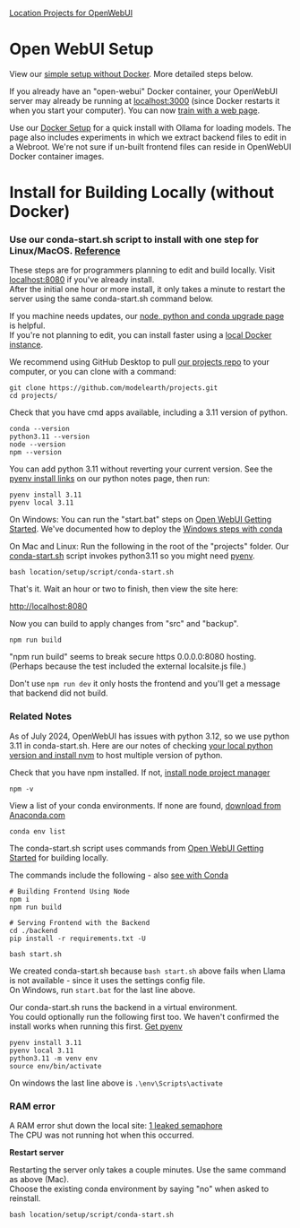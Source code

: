 [Location Projects for OpenWebUI](../)
# Open WebUI Setup
<!--Pinecone -->

View our [simple setup without Docker](guides). More detailed steps below.

If you already have an "open-webui" Docker container, your OpenWebUI server may already be running at [localhost:3000](http://localhost:3000) (since Docker restarts it when you start your computer).  You can now [train with a web page](train).

Use our [Docker Setup](docker) for a quick install with Ollama for loading models. The page also includes experiments in which we extract backend files to edit in a Webroot. We're not sure if un-built frontend files can reside in OpenWebUI Docker container images.
<br>


# Install for Building Locally (without Docker)

### Use our conda-start.sh script to install with one step for Linux/MacOS. [Reference](./guides/local.md)

These steps are for programmers planning to edit and build locally. Visit [localhost:8080](http://localhost:8080) if you've already install.  
After the initial one hour or more install, it only takes a minute to restart the server using the same conda-start.sh command below.

If you machine needs updates, our [node, python and conda upgrade page](https://model.earth/io/coders/python) is helpful.  
If you're not planning to edit, you can install faster using a [local Docker instance](docker).  

We recommend using GitHub Desktop to pull [our projects repo](https://github.com/modelearth/projects/) to your computer, or you can clone with a command:

	git clone https://github.com/modelearth/projects.git
	cd projects/

Check that you have cmd apps available, including a 3.11 version of python.

	conda --version
	python3.11 --version
	node --version
	npm --version

You can add python 3.11 without reverting your current version.
See the [pyenv install links](/io/coders/python/) on our python notes page, then run:

	pyenv install 3.11
	pyenv local 3.11

On Windows: You can run the "start.bat" steps on [Open WebUI Getting Started](https://docs.openwebui.com/getting-started/). We've documented how to deploy the [Windows steps with conda](https://github.com/ModelEarth/projects/blob/gcp/location/setup/guides/local.md)

On Mac and Linux: Run the following in the root of the "projects" folder. Our [conda-start.sh](https://github.com/ModelEarth/projects/blob/main/location/setup/script/conda-start.sh) script invokes python3.11 so you might need [pyenv](https://model.earth/io/coders/python).
	
	bash location/setup/script/conda-start.sh

That's it. Wait an hour or two to finish, then view the site here:

[http://localhost:8080](http://localhost:8080)

Now you can build to apply changes from "src" and "backup".

	npm run build

"npm run build" seems to break secure https 0.0.0.0:8080 hosting.  
(Perhaps because the test included the external localsite.js file.)

Don't use `npm run dev` it only hosts the frontend and you'll get a message that backend did not build. 


### Related Notes

As of July 2024, OpenWebUI has issues with python 3.12, so we use python 3.11 in conda-start.sh.  Here are our notes of checking [your local python version and install nvm](../../../io/coders/python/) to host multiple version of python.

Check that you have npm installed. If not, [install node project manager](../../../io/coders/python/)

	npm -v

View a list of your conda environments.
If none are found, [download from Anaconda.com](https://www.anaconda.com/download)

	conda env list  


The conda-start.sh script uses commands from [Open WebUI Getting Started](https://docs.openwebui.com/getting-started/) for building locally.  

The commands include the following - also [see with Conda](guides)

	# Building Frontend Using Node
	npm i
	npm run build

	# Serving Frontend with the Backend
	cd ./backend
	pip install -r requirements.txt -U

	bash start.sh

We created conda-start.sh because `bash start.sh` above fails when Llama is not available - since it uses the settings config file.  
On Windows, run `start.bat` for the last line above.

Our conda-start.sh runs the backend in a virtual environment.  
You could optionally run the following first too. We haven't confirmed the install works when running this first. [Get pyenv](/io/coders/python/)

	pyenv install 3.11
	pyenv local 3.11
	python3.11 -m venv env
	source env/bin/activate

On windows the last line above is `.\env\Scripts\activate`

### RAM error

A RAM error shut down the local site: [1 leaked semaphore](https://github.com/lllyasviel/Fooocus/discussions/2690)  
The CPU was not running hot when this occurred.

<!--
The following restarted the frontend at [localhost:5173](http://localhost:5173/)
After a couple minutes you'll see "Open WebUI Backend Required"

	npm run dev
-->
<!--
Running the pre-existing bash start.sh results in:

Loading WEBUI_SECRET_KEY from file, not provided as an environment variable.
Loading WEBUI_SECRET_KEY from .webui_secret_key
start.sh: line 23: ${USE_OLLAMA_DOCKER,,}: bad substitution
start.sh: line 25: ${USE_CUDA_DOCKER,,}: bad substitution
start.sh: line 52: exec: uvicorn: not found

Is there a fast way to reopen the conda instance?
-->

**Restart server**

Restarting the server only takes a couple minutes. Use the same command as above (Mac).  
Choose the existing conda environment by saying "no" when asked to reinstall.

	bash location/setup/script/conda-start.sh

